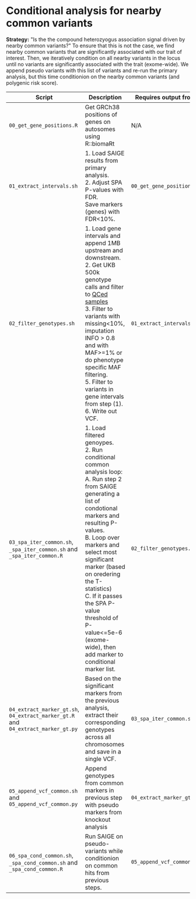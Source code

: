 # Conditional analysis for nearby common variants

**Strategy:** "Is the the compound heterozyogus association signal driven by nearby common variants?" To ensure that this is not the case, we find nearby common variants that are significantly associated with our trait of interest. Then, we iteratively condition on all nearby variants in the locus until no variants are significantly associated with the trait (exome-wide). We append pseudo variants with this list of variants and re-run the primary analysis, but this time conditionion on the nearby common variants (and polygenic risk score). 


| Script                            | Description                                   | Requires output from |
| -                                 | -                                             | - |
| `00_get_gene_positions.R` | Get GRCh38 positions of genes on autosomes using R::biomaRt | N/A |
| `01_extract_intervals.sh` | 1. Load SAIGE results from primary analysis. </br> 2. Adjust SPA P-values with FDR. </br> Save markers (genes) with FDR<10%. | `00_get_gene_positions.R` |
| `02_filter_genotypes.sh` | 1. Load gene intervals and append 1MB upstream and downstream. </br> 2. Get UKB 500k genotype calls and filter to [QCed samples](https://github.com/astheeggeggs/SAIGE_gene_munging/tree/main/QC_scripts) </br> 3. Filter to variants with missing<10%, imputation INFO > 0.8 and with MAF>=1% or do phenotype specific MAF filtering. </br> 5. Filter to variants in gene intervals from step (1). </br> 6. Write out VCF. | `01_extract_intervals` |
| `03_spa_iter_common.sh`, `_spa_iter_common.sh` and `_spa_iter_common.R`| 1. Load filtered genoypes. </br> 2. Run conditional common analysis loop: <br> A. Run step 2 from SAIGE generating a list of condotional markers and resulting P-values. <br> B. Loop over markers and select most significant marker (based on oredering the T-statistics) <br> C. If it passes the SPA P-value threshold of P-value<=5e-6 (exome-wide), then add marker to conditional marker list. | `02_filter_genotypes.sh` |
| `04_extract_marker_gt.sh`, `04_extract_marker_gt.R` and `04_extract_marker_gt.py` | Based on the significant markers from the previous analysis, extract their corresponding genotypes across all chromosomes and save in a single VCF. | `03_spa_iter_common.sh` |
| `05_append_vcf_common.sh` and ` 05_append_vcf_common.py` | Append genotypes from common markers in previous step with pseudo markers from knockout analysis | `04_extract_marker_gt.sh` |
| `06_spa_cond_common.sh`, ` _spa_cond_common.sh` and `_spa_cond_common.R` | Run SAIGE on pseudo-variants while conditionion on common hits from previous steps. | `05_append_vcf_common.sh` |




